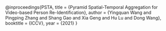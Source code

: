 @inproceedings{PSTA,
	title = {Pyramid Spatial-Temporal Aggregation for Video-based Person Re-Identification},
	author = {Yingquan Wang and Pingping Zhang and Shang Gao and Xia Geng and Hu Lu and Dong Wang},
	booktitle = {ICCV},
	year = {2021}
}
